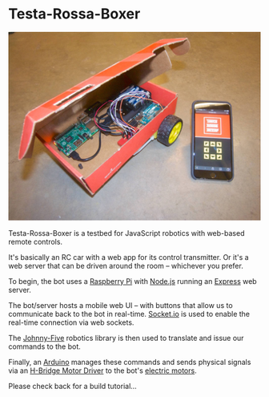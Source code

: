 # Testa-Rossa-Boxer

![Testa Rossa Boxer](/images/trb.jpg?raw=true)

Testa-Rossa-Boxer is a testbed for JavaScript robotics with web-based remote controls.

It's basically an RC car with a web app for its control transmitter. Or it's a web server that can be driven around the room – whichever you prefer.

To begin, the bot uses a [Raspberry Pi](https://www.raspberrypi.org/) with  [Node.js](https://nodejs.org/en/) running an  [Express](http://expressjs.com/en/index.html) web server.

The bot/server hosts a mobile web UI – with buttons that allow us to communicate back to the bot in real-time. [Socket.io](http://socket.io/) is used to enable the real-time connection via web sockets.

The [Johnny-Five](http://johnny-five.io/) robotics library is then used to translate and issue our commands to the bot.

Finally, an [Arduino](https://www.arduino.cc/) manages these commands and sends physical signals via an [H-Bridge Motor Driver](https://www.sparkfun.com/products/315) to the bot's [electric motors](https://www.sparkfun.com/products/13258).

Please check back for a build tutorial...
